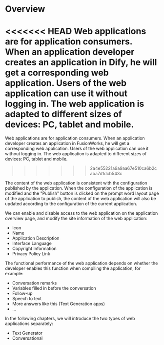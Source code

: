 # Overview

<<<<<<< HEAD
Web applications are for application consumers. When an application developer creates an application in Dify, he will get a corresponding web application. Users of the web application can use it without logging in. The web application is adapted to different sizes of devices: PC, tablet and mobile.
=======
Web applications are for application consumers. When an application developer creates an application in FusionWorks, he will get a corresponding web application. Users of the web application can use it without logging in. The web application is adapted to different sizes of devices: PC, tablet and mobile.
>>>>>>> 2a4e55221a9a9aa67e510ca6b2caba7d1dcb543c

The content of the web application is consistent with the configuration published by the application. When the configuration of the application is modified and the "Publish" button is clicked on the prompt word layout page of the application to publish, the content of the web application will also be updated according to the configuration of the current application.

We can enable and disable access to the web application on the application overview page, and modify the site information of the web application:

* Icon
* Name
* Application Description
* Interface Language
* Copyright Information
* Privacy Policy Link

The functional performance of the web application depends on whether the developer enables this function when compiling the application, for example:

* Conversation remarks
* Variables filled in before the conversation
* Follow-up
* Speech to text
* More answers like this (Text Generation apps)
* ...

In the following chapters, we will introduce the two types of web applications separately:

* Text Generator
* Conversational
